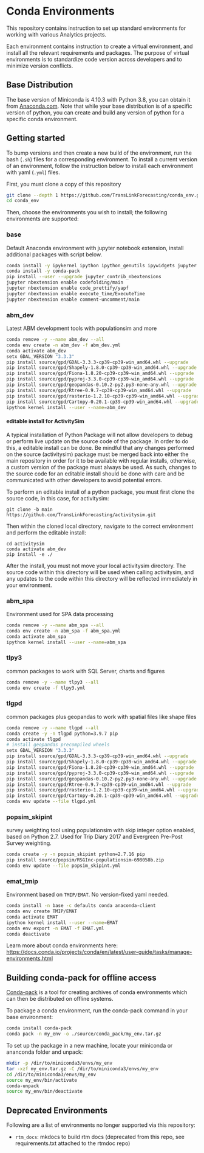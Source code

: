 # Conda Environments

This repository contains instruction to set up standard environments for working with various Analytics projects.

Each environment contains instruction to create a virtual environment, and install all the relevant requirements and packages. The purpose of virtual environments is to standardize code  version across developers and to minimize version conflicts.

## Base Distribution

The base version of Miniconda is 4.10.3 with Python 3.8, you can obtain it from [Anaconda.com](https://repo.anaconda.com/miniconda/Miniconda3-py38_4.10.3-Windows-x86_64.exe). Note that while your base distribution is of a specific version of python, you can create and build any version of python for a specific conda environment.

## Getting started

To bump versions and then create a new build of the environment, run the bash (`.sh`) files for a corresponding environment. To install a current version of an environment, follow the instruction below to install each environment with yaml (`.yml`) files. 

First, you must clone a copy of this repository
```bash
git clone --depth 1 https://github.com/TransLinkForecasting/conda_env.git
cd conda_env
```

Then, choose the environments you wish to install; the following environments are supported:

### base

Default Anaconda environment with jupyter notebook extension, install additional packages with script below.
```bash
conda install -y ipykernel ipython ipython_genutils ipywidgets jupyter jupyter_client jupyter_console jupyter_core nbconvert nbformat notebook yapf
conda install -y conda-pack
pip install --user --upgrade jupyter_contrib_nbextensions
jupyter nbextension enable codefolding/main
jupyter nbextension enable code_prettify/yapf
jupyter nbextension enable execute_time/ExecuteTime
jupyter nbextension enable comment-uncomment/main
```

### abm_dev

Latest ABM development tools with populationsim and more
```bash
conda remove -y --name abm_dev --all
conda env create -n abm_dev -f abm_dev.yml
conda activate abm_dev
setx GDAL_VERSION "3.3.3"
pip install source/gpd/GDAL-3.3.3-cp39-cp39-win_amd64.whl --upgrade
pip install source/gpd/Shapely-1.8.0-cp39-cp39-win_amd64.whl --upgrade
pip install source/gpd/Fiona-1.8.20-cp39-cp39-win_amd64.whl --upgrade
pip install source/gpd/pyproj-3.3.0-cp39-cp39-win_amd64.whl --upgrade
pip install source/gpd/geopandas-0.10.2-py2.py3-none-any.whl --upgrade
pip install source/gpd/Rtree-0.9.7-cp39-cp39-win_amd64.whl --upgrade
pip install source/gpd/rasterio-1.2.10-cp39-cp39-win_amd64.whl --upgrade
pip install source/gpd/Cartopy-0.20.1-cp39-cp39-win_amd64.whl --upgrade
ipython kernel install --user --name=abm_dev
```

#### editable install for ActivitySim

A typical installation of Python Package will not allow developers to debug or perform live update on the source code of the package. In order to do this, a editable install can be done. Be mindful that any changes performed on the source (activitysim) package must be merged back into either the main repository in order for it to be available with regular installs, otherwise, a custom version of the package must always be used. As such, changes to the source code for an editable install should be done with care and be communicated with other developers to avoid potential errors.

To perform an editable install of a python package, you must first clone the source code, in this case, for activitysim:

```
git clone -b main https://github.com/TransLinkForecasting/activitysim.git
```

Then within the cloned local directory, navigate to the correct environment and perform the editable install:

```
cd activitysim
conda activate abm_dev
pip install -e ./
```

After the install, you must not move your local activitysim directory. The source code within this directory will be used when calling activitysim, and any updates to the code within this directory will be reflected immediately in your environment.


### abm_spa

Environment used for SPA data processing
```bash
conda remove -y --name abm_spa --all
conda env create -n abm_spa -f abm_spa.yml
conda activate abm_spa
ipython kernel install --user --name=abm_spa
```

### tlpy3

common packages to work with SQL Server, charts and figures
```bash
conda remove -y --name tlpy3 --all
conda env create -f tlpy3.yml
```

### tlgpd

common packages plus geopandas to work with spatial files like shape files
```bash
conda remove -y --name tlgpd --all
conda create -y -n tlgpd python=3.9.7 pip
conda activate tlgpd
# install geopandas precompiled wheels
setx GDAL_VERSION "3.3.3"
pip install source/gpd/GDAL-3.3.3-cp39-cp39-win_amd64.whl --upgrade
pip install source/gpd/Shapely-1.8.0-cp39-cp39-win_amd64.whl --upgrade
pip install source/gpd/Fiona-1.8.20-cp39-cp39-win_amd64.whl --upgrade
pip install source/gpd/pyproj-3.3.0-cp39-cp39-win_amd64.whl --upgrade
pip install source/gpd/geopandas-0.10.2-py2.py3-none-any.whl --upgrade
pip install source/gpd/Rtree-0.9.7-cp39-cp39-win_amd64.whl --upgrade
pip install source/gpd/rasterio-1.2.10-cp39-cp39-win_amd64.whl --upgrade
pip install source/gpd/Cartopy-0.20.1-cp39-cp39-win_amd64.whl --upgrade
conda env update --file tlgpd.yml
```

### popsim_skipint

survey weighting tool using populationsim with skip integer option enabled, based on Python 2.7. Used for Trip Diary 2017 and Evergreen Pre-Post Survey weighting.
```bash
conda create -y -n popsim_skipint python=2.7.16 pip
pip install source/popsim/RSGInc-populationsim-698058b.zip
conda env update --file popsim_skipint.yml
```

### emat_tmip

Environment based on `TMIP/EMAT`. No version-fixed yaml needed.
```bash
conda install -n base -c defaults conda anaconda-client
conda env create TMIP/EMAT
conda activate EMAT
ipython kernel install --user --name=EMAT
conda env export -n EMAT -f EMAT.yml
conda deactivate
```

Learn more about conda environments here: https://docs.conda.io/projects/conda/en/latest/user-guide/tasks/manage-environments.html

## Building conda-pack for offline access

[Conda-pack](https://conda.github.io/conda-pack/) is a tool for creating archives of conda environments which can then be distributed on offline systems.

To package a conda environment, run the conda-pack command in your base environment:
```bash
conda install conda-pack
conda pack -n my_env -o ./source/conda_pack/my_env.tar.gz
```

To set up the package in a new machine, locate your miniconda or ananconda folder and unpack:
```bash
mkdir -p /dir/to/miniconda3/envs/my_env
tar -xzf my_env.tar.gz -C /dir/to/miniconda3/envs/my_env
cd /dir/to/miniconda3/envs/my_env
source my_env/bin/activate
conda-unpack
source my_env/bin/deactivate
```

## Deprecated Environments

Following are a list of environments no longer supported via this repository:

* `rtm_docs`: mkdocs to build rtm docs (deprecated from this repo, see requirements.txt attached to the rtmdoc repo)
